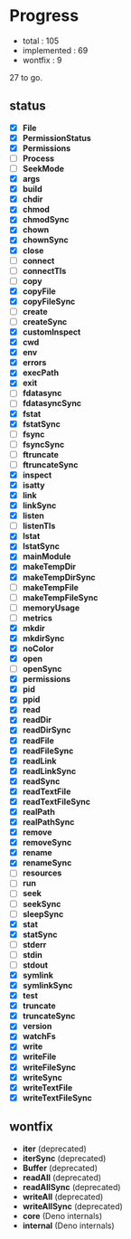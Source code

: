 # Progress

- total       : 105
- implemented : 69
- wontfix     : 9

27 to go.

## status

- [x] **File**
- [x] **PermissionStatus**
- [x] **Permissions**
- [ ] **Process**
- [ ] **SeekMode**
- [x] **args**
- [x] **build**
- [x] **chdir**
- [x] **chmod**
- [x] **chmodSync**
- [x] **chown**
- [x] **chownSync**
- [x] **close**
- [ ] **connect**
- [ ] **connectTls**
- [ ] **copy**
- [x] **copyFile**
- [x] **copyFileSync**
- [ ] **create**
- [ ] **createSync**
- [x] **customInspect**
- [x] **cwd**
- [x] **env**
- [x] **errors**
- [x] **execPath**
- [x] **exit**
- [ ] **fdatasync**
- [ ] **fdatasyncSync**
- [x] **fstat**
- [x] **fstatSync**
- [ ] **fsync**
- [ ] **fsyncSync**
- [ ] **ftruncate**
- [ ] **ftruncateSync**
- [x] **inspect**
- [x] **isatty**
- [x] **link**
- [x] **linkSync**
- [x] **listen**
- [ ] **listenTls**
- [x] **lstat**
- [x] **lstatSync**
- [x] **mainModule**
- [x] **makeTempDir**
- [x] **makeTempDirSync**
- [ ] **makeTempFile**
- [ ] **makeTempFileSync**
- [ ] **memoryUsage**
- [ ] **metrics**
- [x] **mkdir**
- [x] **mkdirSync**
- [x] **noColor**
- [x] **open**
- [ ] **openSync**
- [x] **permissions**
- [x] **pid**
- [x] **ppid**
- [x] **read**
- [x] **readDir**
- [x] **readDirSync**
- [x] **readFile**
- [x] **readFileSync**
- [x] **readLink**
- [x] **readLinkSync**
- [x] **readSync**
- [x] **readTextFile**
- [x] **readTextFileSync**
- [x] **realPath**
- [x] **realPathSync**
- [x] **remove**
- [x] **removeSync**
- [x] **rename**
- [x] **renameSync**
- [ ] **resources**
- [ ] **run**
- [ ] **seek**
- [ ] **seekSync**
- [ ] **sleepSync**
- [x] **stat**
- [x] **statSync**
- [ ] **stderr**
- [ ] **stdin**
- [ ] **stdout**
- [x] **symlink**
- [x] **symlinkSync**
- [x] **test**
- [x] **truncate**
- [x] **truncateSync**
- [x] **version**
- [x] **watchFs**
- [x] **write**
- [x] **writeFile**
- [x] **writeFileSync**
- [x] **writeSync**
- [x] **writeTextFile**
- [x] **writeTextFileSync**

## wontfix

- **iter** (deprecated)
- **iterSync** (deprecated)
- **Buffer** (deprecated)
- **readAll** (deprecated)
- **readAllSync** (deprecated)
- **writeAll** (deprecated)
- **writeAllSync** (deprecated)
- **core** (Deno internals)
- **internal** (Deno internals)